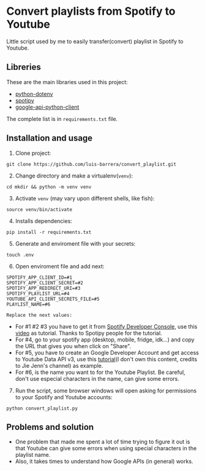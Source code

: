 # Convert playlists from Spotify to Youtube #

Little script used by me to easily transfer(convert) playlist in Spotify to Youtube.

## Libreries ##

These are the main libraries used in this project:

- [python-dotenv](https://pypi.org/project/python-dotenv/)
- [spotipy](https://spotipy.readthedocs.io/)
- [google-api-python-client](https://github.com/googleapis/google-api-python-client)

The complete list is in `requirements.txt` file.

## Installation and usage ##

1. Clone project:

```shell
git clone https://github.com/luis-barrera/convert_playlist.git
```

2. Change directory and make a virtualenv(`venv`):

```shell
cd mkdir && python -m venv venv
```

3. Activate `venv` (may vary upon different shells, like fish):

```shell
source venv/bin/activate
```

4. Installs dependencies:

```shell
pip install -r requirements.txt
```

5. Generate and enviroment file with your secrets:

```shell
touch .env
```

6. Open enviroment file and add next:

```
SPOTIFY_APP_CLIENT_ID=#1
SPOTIFY_APP_CLIENT_SECRET=#2
SPOTIFY_APP_REDIRECT_URI=#3
SPOTIFY_PLAYLIST_URL=#4
YOUTUBE_API_CLIENT_SECRETS_FILE=#5
PLAYLIST_NAME=#6
```
    
    Replace the next values:

- For #1 #2 #3 you have to get it from [Spotify Developer Console](https://developer.spotify.com/), use this [video](https://www.youtube.com/watch?v=kaBVN8uP358) as tutorial. Thanks to Spotipy people for the tutorial.
- For #4, go to your spotify app (desktop, mobile, fridge, idk...) and copy the URL that gives you when click on "Share".
- For #5, you have to create an Google Developer Account and get access to Youtube Data API v3, use this [tutorial](https://www.youtube.com/watch?v=I5ili_1G0Vk)(I don't own this content, credits to Jie Jenn's channel) as example.
- For #6, is the name you want to for the Youtube Playlist. Be careful, don't use especial characters in the name, can give some errors.

7. Run the script, some browser windows will open asking for permissions to your Spotify and Youtube accounts:

```shell
python convert_playlist.py
```

## Problems and solution ##

- One problem that made me spent a lot of time trying to figure it out is that Youtube can give some errors when using special characters in the playlist name.
- Also, it takes times to understand how Google APIs (in general) works.
